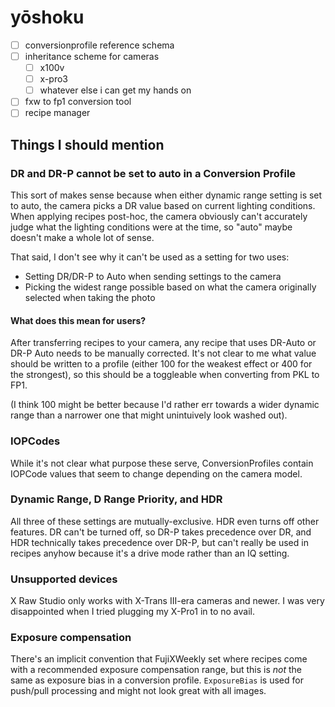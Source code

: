 # yōshoku
- [ ] conversionprofile reference schema
- [ ] inheritance scheme for cameras
    - [ ] x100v
    - [ ] x-pro3
    - [ ] whatever else i can get my hands on
- [ ] fxw to fp1 conversion tool
- [ ] recipe manager

## Things I should mention

### DR and DR-P cannot be set to auto in a Conversion Profile

This sort of makes sense because when either dynamic range setting is set to
auto, the camera picks a DR value based on current lighting conditions. When
applying recipes post-hoc, the camera obviously can't accurately judge what the
lighting conditions were at the time, so "auto" maybe doesn't make a whole lot
of sense.

That said, I don't see why it can't be used as a setting for two uses:
- Setting DR/DR-P to Auto when sending settings to the camera
- Picking the widest range possible based on what the camera originally selected
  when taking the photo

#### What does this mean for users?

After transferring recipes to your camera, any recipe that uses DR-Auto or DR-P
Auto needs to be manually corrected. It's not clear to me what value should be
written to a profile (either 100 for the weakest effect or 400 for the
strongest), so this should be a toggleable when converting from PKL to FP1.

(I think 100 might be better because I'd rather err towards a wider dynamic
range than a narrower one that might unintuively look washed out).

### IOPCodes

While it's not clear what purpose these serve, ConversionProfiles contain
IOPCode values that seem to change depending on the camera model.

### Dynamic Range, D Range Priority, and HDR

All three of these settings are mutually-exclusive. HDR even turns off other
features. DR can't be turned off, so DR-P takes precedence over DR, and HDR
technically takes precedence over DR-P, but can't really be used in recipes
anyhow because it's a drive mode rather than an IQ setting.

### Unsupported devices

X Raw Studio only works with X-Trans III-era cameras and newer. I was very
disappointed when I tried plugging my X-Pro1 in to no avail.

### Exposure compensation

There's an implicit convention that FujiXWeekly set where recipes come with a
recommended exposure compensation range, but this is *not* the same as exposure
bias in a conversion profile. `ExposureBias` is used for push/pull processing
and might not look great with all images.
